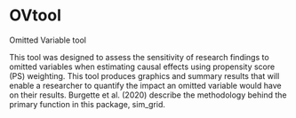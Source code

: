 # OVtool
Omitted Variable tool

This tool was designed to assess the sensitivity of research findings to omitted variables when estimating causal effects using propensity score (PS) weighting. This tool produces graphics and summary results that will enable a researcher to quantify the impact an omitted variable would have on their results. Burgette et al. (2020) describe the methodology behind the primary function in this package, sim_grid.

